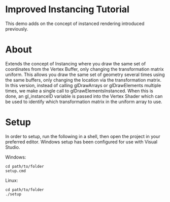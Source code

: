 # Improved Instancing Tutorial

This demo adds on the concept of instanced rendering introduced previously.

# About

Extends the concept of Instancing where you draw the same set of coordinates from the Vertex Buffer, only changing the transformation matrix uniform. This allows you draw the same set of geometry several times using the same buffers, only changing the location via the transformation matrix. In this version, instead of calling glDrawArrays or glDrawElements multiple times, we make a single call to glDrawElementsInstanced. When this is done, an gl_instanceID variable is passed into the Vertex Shader which can be used to identify which transformation matrix in the uniform array to use.

# Setup

In order to setup, run the following in a shell, then open the project in your preferred editor. Windows setup has been configured for use with Visual Studio.

Windows:
```
cd path/to/folder
setup.cmd
```
Linux:
```
cd path/to/folder
./setup
```

